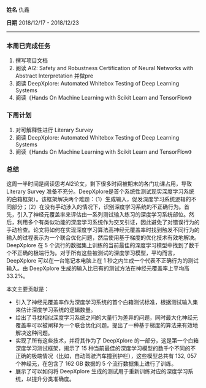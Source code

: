**姓名** 仇鑫

**日期** 2018/12/17 - 2018/12/23

---

### 本周已完成任务

1. 撰写项目文档
2. 阅读 AI2: Safety and Robustness Certification of Neural
   Networks with Abstract Interpretation 并做pre
3. 阅读 DeepXplore: Automated Whitebox Testing of Deep Learning Systems
4. 阅读《Hands On Machine Learning with Scikit Learn and TensorFlow》

### 下周计划

1. 对可解释性进行 Literary Survey
2. 阅读 DeepXplore: Automated Whitebox Testing of Deep Learning Systems
3. 阅读《Hands On Machine Learning with Scikit Learn and TensorFlow》

### 总结

这周一半时间是阅读思考AI2论文，剩下很多时间被期末的各门功课占用，导致 Literary Survey 准备不充分。DeepXplore是首个系统性测试现实深度学习系统的白箱框架）。该框架解决两个难题：（1）生成输入，促发深度学习系统逻辑的不同部分；（2）在没有手动涉入的情况下，识别深度学习系统的不正确行为。首先，引入了神经元覆盖率来评估由一系列测试输入练习的深度学习系统部位。然后，利用多个有类似功能的深度学习系统作为交叉引证，因此避免了对错误行为的手动检查。论文将如何在实现深度学习算法高神经元覆盖率时找到触发不同行为的输入的过程表示为一个联合优化问题，然后使用基于梯度的优化技术有效地解决。DeepXplore 在 5 个流行的数据集上训练的当前最佳的深度学习模型中找到了数千个不正确的极端行为。对于所有这些被测试的深度学习模型，平均而言，DeepXplore 可以在一台笔记本电脑上在 1 秒之内生成一个代表不正确行为的测试输入。由 DeepXplore 生成的输入比已有的测试方法在神经元覆盖率上平均高 33.2%。

本文主要贡献是：

- 引入了神经元覆盖率作为深度学习系统的首个白箱测试标准，根据测试输入集来估计深度学习系统的逻辑数量。
- 给出了寻找相似深度学习系统之间的大量行为差异的问题，同时最大化神经元覆盖率可以被阐释为一个联合优化问题。提出了一种基于梯度的算法来有效地解决这种问题。
- 实现了所有这些技术，并将其作为了 DeepXplore 的一部分，这是第一个白箱深度学习测试框架，揭示了 15 种当前最佳的深度学习模型的数千个不同的不正确的极端情况（比如，自动驾驶汽车撞到护栏），这些模型总共有 132, 057 个神经元，在包含了 162 GB 数据的 5 个流行数据集上进行了训练。
- 展示了可以如何将 DeepXplore 生成的测试用于重新训练对应的深度学习系统，以提升分类准确度。